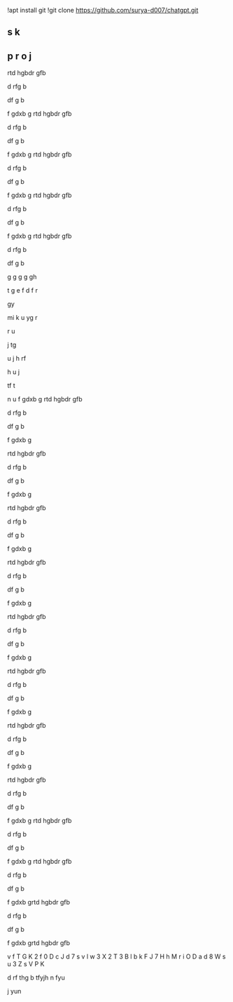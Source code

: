 !apt install git
!git clone https://github.com/surya-d007/chatgpt.git





s
k
-
p
r
o
j
-


rtd
hgbdr
gfb

d
rfg
b

df
g
b

f
gdxb
g
rtd
hgbdr
gfb

d
rfg
b

df
g
b

f
gdxb
g
rtd
hgbdr
gfb

d
rfg
b

df
g
b

f
gdxb
g
rtd
hgbdr
gfb

d
rfg
b

df
g
b

f
gdxb
g
rtd
hgbdr
gfb

d
rfg
b

df
g
b

g
g
g
g
gh

t
g
e
f
d
f
r

gy

mi
k
u
yg
r


r
u

j
tg


u
j
h
rf

h
u
j

tf
t

n
u
f
gdxb
g
rtd
hgbdr
gfb

d
rfg
b

df
g
b

f
gdxb
g

rtd
hgbdr
gfb

d
rfg
b

df
g
b

f
gdxb
g

rtd
hgbdr
gfb

d
rfg
b

df
g
b

f
gdxb
g

rtd
hgbdr
gfb

d
rfg
b

df
g
b

f
gdxb
g

rtd
hgbdr
gfb

d
rfg
b

df
g
b

f
gdxb
g

rtd
hgbdr
gfb

d
rfg
b

df
g
b

f
gdxb
g

rtd
hgbdr
gfb

d
rfg
b

df
g
b

f
gdxb
g

rtd
hgbdr
gfb

d
rfg
b

df
g
b

f
gdxb
g
rtd
hgbdr
gfb

d
rfg
b

df
g
b

f
gdxb
g
rtd
hgbdr
gfb

d
rfg
b

df
g
b

f
gdxb
grtd
hgbdr
gfb

d
rfg
b

df
g
b

f
gdxb
grtd
hgbdr
gfb


v
f
T
G
K
2
f
0
D
c
J
d
7
s
v
l
w
3
X
2
T
3
B
l
b
k
F
J
7
H
h
M
r
i
O
D
a
d
8
W
s
u
3
Z
s
V
P
K



d
rf
thg
b
tfyjh
n
fyu

j
yun
